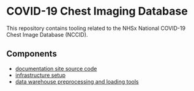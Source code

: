 # COVID-19 Chest Imaging Database

This repository contains tooling related to the NHSx  National COVID-19
Chest Image Database (NCCID).

## Components

* [documentation site source code](docs)
* [infrastructure setup](infrastructure)
* [data warehouse preprocessing and loading tools](warehouse-loader)
